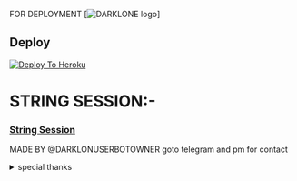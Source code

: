 FOR DEPLOYMENT
[![DARKLONE logo](https://telegra.ph/file/4678add619696c235a42a.jpg)]

## Deploy
[![Deploy To Heroku](https://www.herokucdn.com/deploy/button.svg)](https://dashboard.heroku.com/new?button-url=https%3A%2F%2Fgithub.com%2FHACKERBOTTELEGRAM%2FHACKEROP-PACK&template=https%3A%2F%2Fgithub.com%2FHACKERBOTTELEGRAM%2FHACKEROP-PACK)

# STRING SESSION:-
### [String Session](https://replit.com/@amanpandey7647/DARKLON-Userbot-String-Session)



MADE BY @DARKLONUSERBOTOWNER goto telegram and pm for contact

<details>
<summary> special thanks </summary>
<b>LEGEND X (@LEGENDX22) A CODER AND HELPER AND FRIEND</b>
<h1>#TEAMLEGEND</h1>
</details>
